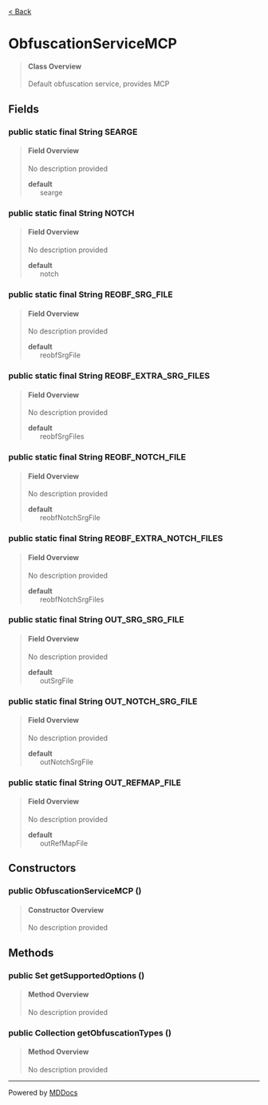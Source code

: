 [< Back](../README.md)
# ObfuscationServiceMCP #
>#### Class Overview ####
>Default obfuscation service, provides MCP
## Fields ##
### public static final String SEARGE ###
>#### Field Overview ####
>No description provided
>
>**default**<br />
>&nbsp;&nbsp;&nbsp;&nbsp;&nbsp;&nbsp;searge
>
### public static final String NOTCH ###
>#### Field Overview ####
>No description provided
>
>**default**<br />
>&nbsp;&nbsp;&nbsp;&nbsp;&nbsp;&nbsp;notch
>
### public static final String REOBF_SRG_FILE ###
>#### Field Overview ####
>No description provided
>
>**default**<br />
>&nbsp;&nbsp;&nbsp;&nbsp;&nbsp;&nbsp;reobfSrgFile
>
### public static final String REOBF_EXTRA_SRG_FILES ###
>#### Field Overview ####
>No description provided
>
>**default**<br />
>&nbsp;&nbsp;&nbsp;&nbsp;&nbsp;&nbsp;reobfSrgFiles
>
### public static final String REOBF_NOTCH_FILE ###
>#### Field Overview ####
>No description provided
>
>**default**<br />
>&nbsp;&nbsp;&nbsp;&nbsp;&nbsp;&nbsp;reobfNotchSrgFile
>
### public static final String REOBF_EXTRA_NOTCH_FILES ###
>#### Field Overview ####
>No description provided
>
>**default**<br />
>&nbsp;&nbsp;&nbsp;&nbsp;&nbsp;&nbsp;reobfNotchSrgFiles
>
### public static final String OUT_SRG_SRG_FILE ###
>#### Field Overview ####
>No description provided
>
>**default**<br />
>&nbsp;&nbsp;&nbsp;&nbsp;&nbsp;&nbsp;outSrgFile
>
### public static final String OUT_NOTCH_SRG_FILE ###
>#### Field Overview ####
>No description provided
>
>**default**<br />
>&nbsp;&nbsp;&nbsp;&nbsp;&nbsp;&nbsp;outNotchSrgFile
>
### public static final String OUT_REFMAP_FILE ###
>#### Field Overview ####
>No description provided
>
>**default**<br />
>&nbsp;&nbsp;&nbsp;&nbsp;&nbsp;&nbsp;outRefMapFile
>
## Constructors ##
### public ObfuscationServiceMCP () ###
>#### Constructor Overview ####
>No description provided
>
## Methods ##
### public Set getSupportedOptions () ###
>#### Method Overview ####
>No description provided
>
### public Collection getObfuscationTypes () ###
>#### Method Overview ####
>No description provided
>

---
Powered by [MDDocs](https://github.com/VRCube/MDDocs)